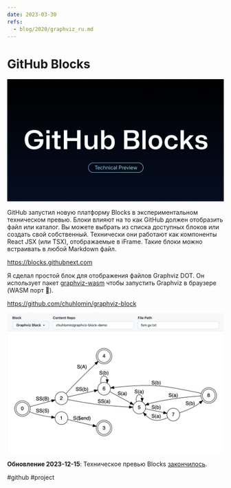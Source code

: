 ```yaml
---
date: 2023-03-30
refs:
  - blog/2020/graphviz_ru.md
---
```


# GitHub Blocks

![GitHub Blocks](github-blocks.png)

GitHub запустил новую платформу Blocks в экспериментальном техническом превью.
Блоки влияют на то как GitHub должен отобразить файл или каталог. Вы можете выбрать из списка доступных блоков или создать свой собственный. Технически они работают как компоненты React JSX (или TSX), отображаемые в iFrame. Такие блоки можно встраивать в любой Markdown файл.

https://blocks.githubnext.com

Я сделал простой блок для отображения файлов Graphviz DOT.
Он использует пакет [graphviz-wasm](https://github.com/fabiospampinato/graphviz-wasm/) чтобы запустить Graphviz в браузере (WASM порт 🤯).

https://github.com/chuhlomin/graphviz-block

![graphviz-block-demo](graphviz-block-demo.png)

**Обновление 2023-12-15**: Техническое превью Blocks [закончилось](https://gist.github.com/idan/325676d192b32f169b032fde2d866c2c#github-next--technical-preview-sunsets).

#github #project
